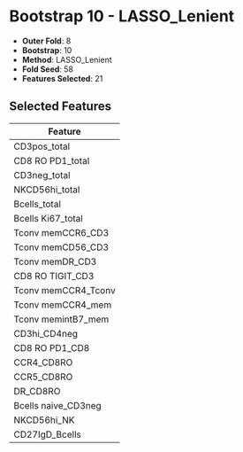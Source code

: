 # Bootstrap 10 - LASSO_Lenient

- **Outer Fold**: 8
- **Bootstrap**: 10
- **Method**: LASSO_Lenient
- **Fold Seed**: 58
- **Features Selected**: 21

## Selected Features

| Feature |
|---------|
| CD3pos_total |
| CD8 RO PD1_total |
| CD3neg_total |
| NKCD56hi_total |
| Bcells_total |
| Bcells Ki67_total |
| Tconv memCCR6_CD3 |
| Tconv memCD56_CD3 |
| Tconv memDR_CD3 |
| CD8 RO TIGIT_CD3 |
| Tconv memCCR4_Tconv |
| Tconv memCCR4_mem |
| Tconv memintB7_mem |
| CD3hi_CD4neg |
| CD8 RO PD1_CD8 |
| CCR4_CD8RO |
| CCR5_CD8RO |
| DR_CD8RO |
| Bcells naive_CD3neg |
| NKCD56hi_NK |
| CD27IgD_Bcells |
